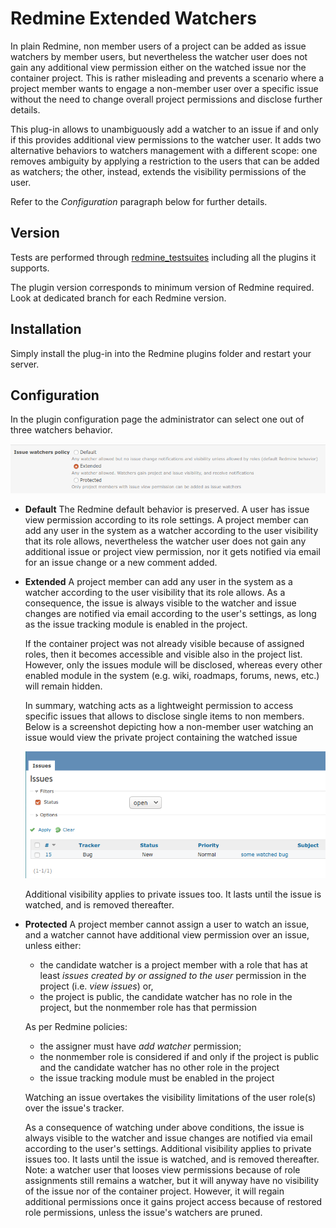 # Redmine Extended Watchers

In plain Redmine, non member users of a project can be added as issue watchers by member users, but nevertheless the watcher user does not gain any additional view permission either on the watched issue  nor the container project. This is rather misleading and prevents a scenario where a project member wants to engage a non-member user over a specific issue without the need to change overall project permissions and disclose further details.

This plug-in allows to unambiguously add a watcher to an issue if and only if this provides additional view permissions to the watcher user. It adds two alternative behaviors to watchers management with a different scope: one removes ambiguity by applying a restriction to the users that can be added as watchers; the other, instead, extends the visibility permissions of the user.

Refer to the *Configuration* paragraph below for further details.

## Version

Tests are performed through [redmine_testsuites](https://github.com/maxrossello/redmine_testsuites) including all the plugins it supports.

The plugin version corresponds to minimum version of Redmine required. Look at dedicated branch for each Redmine version.

## Installation

Simply install the plug-in into the Redmine plugins folder and restart your server.

## Configuration

In the plugin configuration page the administrator can select one out of three watchers behavior.

![plugin configuration](screenshots/plugin_config.png) 

* **Default**
  The Redmine default behavior is preserved. A user has issue view permission according to its role settings. A project member can add any user in the system as a watcher according to the user visibility that its role allows, nevertheless the watcher user does not gain any additional issue or project view permission, nor it gets notified via email for an issue change or a new comment added.
  
* **Extended**
  A project member can add any user in the system as a watcher according to the user visibility that its role allows. As a consequence, the issue is always visible to the watcher and issue changes are notified via email according to the user's settings, as long as the issue tracking module is enabled in the project. 
  
  If the container project was not already visible because of assigned roles, then it becomes accessible and visible also in the project list. However, only the issues module will be disclosed, whereas every other enabled module in the system (e.g. wiki, roadmaps, forums, news, etc.) will remain hidden.
  
  In summary, watching acts as a lightweight permission to access specific issues that allows to disclose single items to non members. Below is a screenshot depicting how a non-member user watching an issue would view the private project containing the watched issue
  
  ![watcher project view](screenshots/watcher_view.png)
  
  
  Additional visibility applies to private issues too. It lasts until the issue is watched, and is removed thereafter.
  
* **Protected**
  A project member cannot assign a user to watch an issue, and a watcher cannot have additional view permission over an issue, unless either: 

  * the candidate watcher is a project member with a role that has at least *issues created by or assigned to the user* permission in the project (i.e. *view issues*) or,
  * the project is public, the candidate watcher has no role in the project, but the nonmember role has that permission

  As per Redmine policies:

  * the assigner must have *add watcher* permission; 
  * the nonmember role is considered if and only if the project is public and the candidate watcher has no other role in the project
  * the issue tracking module must be enabled in the project
  
  Watching an issue overtakes the visibility limitations of the user role(s) over the issue's tracker.
  
  As a consequence of watching under above conditions, the issue is always visible to the watcher and issue changes are notified via email according to the user's settings.
  Additional visibility applies to private issues too. It lasts until the issue is watched, and is removed thereafter.
  Note: a watcher user that looses view permissions because of role assignments still remains a watcher, but it will anyway have no visibility of the issue nor of the container project. However, it will regain additional permissions once it gains project access because of restored role permissions, unless the issue's watchers are pruned.
